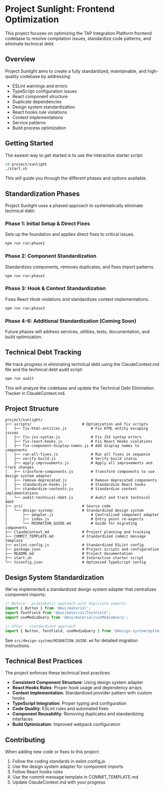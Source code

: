 # Project Sunlight: Frontend Optimization

This project focuses on optimizing the TAP Integration Platform frontend codebase to resolve compilation issues, standardize code patterns, and eliminate technical debt.

## Overview

Project Sunlight aims to create a fully standardized, maintainable, and high-quality codebase by addressing:

- ESLint warnings and errors
- TypeScript configuration issues
- React component structure
- Duplicate dependencies
- Design system standardization
- React hooks rule violations
- Context implementations
- Service patterns
- Build process optimization

## Getting Started

The easiest way to get started is to use the interactive starter script:

```bash
cd project/sunlight
./start.sh
```

This will guide you through the different phases and options available.

## Standardization Phases

Project Sunlight uses a phased approach to systematically eliminate technical debt:

### Phase 1: Initial Setup & Direct Fixes
Sets up the foundation and applies direct fixes to critical issues.

```bash
npm run run:phase1
```

### Phase 2: Component Standardization
Standardizes components, removes duplicates, and fixes import patterns.

```bash
npm run run:phase2
```

### Phase 3: Hook & Context Standardization
Fixes React Hook violations and standardizes context implementations.

```bash
npm run run:phase3
```

### Phase 4-6: Additional Standardization (Coming Soon)
Future phases will address services, utilities, tests, documentation, and build optimization.

## Technical Debt Tracking

We track progress in eliminating technical debt using the ClaudeContext.md file and the technical debt audit script:

```bash
npm run audit
```

This will analyze the codebase and update the Technical Debt Elimination Tracker in ClaudeContext.md.

## Project Structure

```
project/sunlight/
├── scripts/                       # Optimization and fix scripts
│   ├── fix-html-entities.js           # Fix HTML entity escaping issues
│   ├── fix-jsx-syntax.js              # Fix JSX syntax errors
│   ├── fix-react-hooks.js             # Fix React Hooks violations
│   ├── fix-component-display-names.js # Add display names to components
│   ├── run-all-fixes.js               # Run all fixes in sequence
│   ├── verify-build.js                # Verify build status
│   ├── apply-improvements.js          # Apply all improvements and track changes
│   ├── transform-components.js        # Transform components to use design system adapter
│   ├── remove-deprecated.js           # Remove deprecated components
│   ├── standardize-hooks.js           # Standardize React hooks
│   ├── standardize-contexts.js        # Standardize context implementations
│   └── audit-technical-debt.js        # Audit and track technical debt
├── src/                           # Source code
│   └── design-system/             # Standardized design system
│       ├── adapter.js                 # Centralized component adapter
│       ├── index.js                   # Entry point re-exports
│       └── MIGRATION_GUIDE.md         # Guide for migrating components
├── ClaudeContext.md               # Project planning and tracking
├── COMMIT_TEMPLATE.md             # Standardized commit message template
├── eslint.config.js               # Standardized ESLint config
├── package.json                   # Project scripts and configuration
├── README.md                      # Project documentation
├── start.sh                       # Interactive starter script
└── tsconfig.json                  # Optimized TypeScript config
```

## Design System Standardization

We've implemented a standardized design system adapter that centralizes component imports:

```javascript
// Before - problematic approach with duplicate imports
import { Button } from '@mui/material';
import TextField from '@mui/material/TextField';
import useMediaQuery from '@mui/material/useMediaQuery';

// After - standardized approach
import { Button, TextField, useMediaQuery } from '@design-system/optimized';
```

See `src/design-system/MIGRATION_GUIDE.md` for detailed migration instructions.

## Technical Best Practices

The project enforces these technical best practices:

- **Consistent Component Structure**: Using design system adapter
- **React Hooks Rules**: Proper hook usage and dependency arrays
- **Context Implementation**: Standardized provider pattern with custom hooks
- **TypeScript Integration**: Proper typing and configuration
- **Code Quality**: ESLint rules and automated fixes
- **Component Reusability**: Removing duplicates and standardizing interfaces
- **Build Optimization**: Improved webpack configuration

## Contributing

When adding new code or fixes to this project:

1. Follow the coding standards in eslint.config.js
2. Use the design system adapter for component imports
3. Follow React hooks rules
4. Use the commit message template in COMMIT_TEMPLATE.md
5. Update ClaudeContext.md with your progress